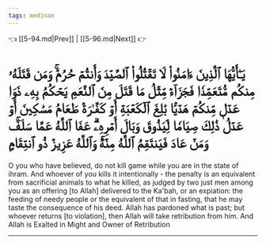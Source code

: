 ```yaml
---
tags: medinan
---
```


👈 [[5-94.md|Prev]] | [[5-96.md|Next]] 👉

# يَـٰٓأَيُّهَا ٱلَّذِينَ ءَامَنُواْ لَا تَقۡتُلُواْ ٱلصَّيۡدَ وَأَنتُمۡ حُرُمٞۚ وَمَن قَتَلَهُۥ مِنكُم مُّتَعَمِّدٗا فَجَزَآءٞ مِّثۡلُ مَا قَتَلَ مِنَ ٱلنَّعَمِ يَحۡكُمُ بِهِۦ ذَوَا عَدۡلٖ مِّنكُمۡ هَدۡيَۢا بَٰلِغَ ٱلۡكَعۡبَةِ أَوۡ كَفَّـٰرَةٞ طَعَامُ مَسَٰكِينَ أَوۡ عَدۡلُ ذَٰلِكَ صِيَامٗا لِّيَذُوقَ وَبَالَ أَمۡرِهِۦۗ عَفَا ٱللَّهُ عَمَّا سَلَفَۚ وَمَنۡ عَادَ فَيَنتَقِمُ ٱللَّهُ مِنۡهُۚ وَٱللَّهُ عَزِيزٞ ذُو ٱنتِقَامٍ

O you who have believed, do not kill game while you are in the state of ihram. And whoever of you kills it intentionally - the penalty is an equivalent from sacrificial animals to what he killed, as judged by two just men among you as an offering [to Allah] delivered to the Ka'bah, or an expiation: the feeding of needy people or the equivalent of that in fasting, that he may taste the consequence of his deed. Allah has pardoned what is past; but whoever returns [to violation], then Allah will take retribution from him. And Allah is Exalted in Might and Owner of Retribution

---

